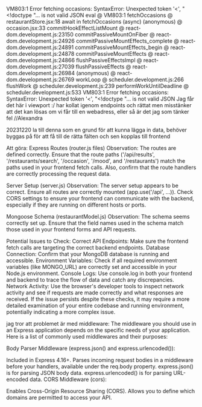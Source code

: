 VM803:1  Error fetching occasions: SyntaxError: Unexpected token '<', "<!doctype "... is not valid JSON
eval @ VM803:1
fetchOccasions @ restaurantStore.jsx:18
await in fetchOccasions (async)
(anonymous) @ occasion.jsx:33
commitHookEffectListMount @ react-dom.development.js:23150
commitPassiveMountOnFiber @ react-dom.development.js:24926
commitPassiveMountEffects_complete @ react-dom.development.js:24891
commitPassiveMountEffects_begin @ react-dom.development.js:24878
commitPassiveMountEffects @ react-dom.development.js:24866
flushPassiveEffectsImpl @ react-dom.development.js:27039
flushPassiveEffects @ react-dom.development.js:26984
(anonymous) @ react-dom.development.js:26769
workLoop @ scheduler.development.js:266
flushWork @ scheduler.development.js:239
performWorkUntilDeadline @ scheduler.development.js:533
VM803:1  Error fetching occasions: SyntaxError: Unexpected token '<', "<!doctype "... is not valid JSON 
Jag får det här i viewport :/ har kollat igenom endpoints och rättat men misstänker att det kan lösas om vi får till en webadress, eller så är det jag som tänker fel //Alexandra

20231220
[ ](backend/routes/restaurantRoutes.js) la till denna som en grund för att kunna lägga in data, behöver byggas på för att få till de rätta fälten och sen kopplas till frontend


Att göra:
Express Routes (router.js files)
Observation: The routes are defined correctly. Ensure that the route paths ('/api/results', '/restaurants/search', '/occasion', '/mood', and '/restaurants') match the paths used in your frontend fetch calls. Also, confirm that the route handlers are correctly processing the request data.

Server Setup (server.js) Observation: The server setup appears to be correct. Ensure all routes are correctly mounted (app.use('/api', ...)). Check CORS settings to ensure your frontend can communicate with the backend, especially if they are running on different hosts or ports.

Mongoose Schema (restaurantModel.js) Observation: The schema seems correctly set up. Ensure that the field names used in the schema match those used in your frontend forms and API requests.

Potential Issues to Check:
Correct API Endpoints: Make sure the frontend fetch calls are targeting the correct backend endpoints.
Database Connection: Confirm that your MongoDB database is running and accessible.
Environment Variables: Check if all required environment variables (like MONGO_URL) are correctly set and accessible in your Node.js environment.
Console Logs: Use console.log in both your frontend and backend to trace the flow of data and catch any discrepancies.
Network Activity: Use the browser's developer tools to inspect network activity and see if requests are made correctly and what responses are received.
If the issue persists despite these checks, it may require a more detailed examination of your entire codebase and running environment, potentially indicating a more complex issue.


jag tror att problemet är med middleware: 
The middleware you should use in an Express application depends on the specific needs of your application. Here is a list of commonly used middlewares and their purposes:

Body Parser Middleware (express.json() and express.urlencoded()):

Included in Express 4.16+.
Parses incoming request bodies in a middleware before your handlers, available under the req.body property.
express.json() is for parsing JSON body data.
express.urlencoded() is for parsing URL-encoded data.
CORS Middleware (cors):

Enables Cross-Origin Resource Sharing (CORS).
Allows you to define which domains are permitted to access your API.